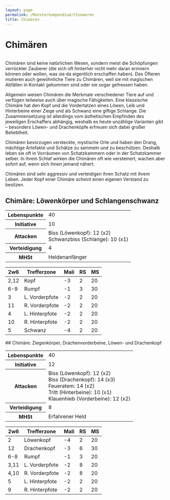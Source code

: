 ```yaml
---
layout: page
permalink: /Monsterkompendium/Chimaeren
title: Chimären
---
```


# Chimären

<img alt="" src="{{ site.baseurl }}/assets/images/monster/chimaere.jpg" />

Chimären sind keine natürlichen Wesen, sondern meist die Schöpfungen verrückter Zauberer (die sich oft hinterher nicht mehr daran erinnern können oder wollen, was sie da eigentlich erschaffen haben). Des Öfteren mutieren auch gewöhnliche Tiere zu Chimären, weil sie mit magischen Abfällen in Kontakt gekommen sind oder sie sogar gefressen haben.

Allgemein weisen Chimären die Merkmale verschiedener Tiere auf und verfügen teilweise auch über magische Fähigkeiten. Eine klassische Chimäre hat den Kopf und die Vordertatzen eines Löwen, Leib und Hinterbeine einer Ziege und als Schwanz eine giftige Schlange. Die Zusammensetzung ist allerdings vom ästhetischen Empfinden des jeweiligen Erschaffers abhängig, weshalb es heute unzählige Varianten gibt &ndash; besonders Löwen- und Drachenköpfe erfreuen sich dabei großer Beliebtheit.

Chimären bevorzugen versteckte, mystische Orte und haben den Drang, mächtige Artefakte und Schätze zu sammeln und zu beschützen. Deshalb leben sie oft in Vorräumen von Schatzkammern oder in der Schatzkammer selber. In ihrem Schlaf wirken die Chimären oft wie versteinert, wachen aber sofort auf, wenn sich ihnen jemand nähert.

Chimären sind sehr aggressiv und verteidigen ihren Schatz mit ihrem Leben. Jeder Kopf einer Chimäre scheint einen eigenen Verstand zu besitzen.

## Chimäre: Löwenkörper und Schlangenschwanz

<table>
<tbody>
<tr><th>Lebenspunkte</th><td>40</td></tr>
<tr><th>Initiative</th><td>10</td></tr>
<tr><th>Attacken</th><td>Biss (Löwenkopf): 12 (x2)<br/>
Schwanzbiss (Schlange): 10 (x1)</td></tr>
<tr><th>Verteidigung</th><td>4</td></tr>
<tr><th>MHSt</th><td>Heldenanfänger</td></tr>
</tbody>
</table>
<table>
<thead>
<tr><th>2w6</th><th>Trefferzone</th><th>Mali</th><th>RS</th><th>MS</th></tr>
</thead>
<tbody>
<tr><td>2,12</td><td>Kopf</td><td>-3</td><td>2</td><td>20</td></tr>
<tr><td>6-9</td><td>Rumpf</td><td>-1</td><td>3</td><td>30</td></tr>
<tr><td>3</td><td>L. Vorderpfote</td><td>-2</td><td>2</td><td>20</td></tr>
<tr><td>11</td><td>R. Vorderpfote</td><td>-2</td><td>2</td><td>20</td></tr>
<tr><td>4</td><td>L. Hinterpfote</td><td>-2</td><td>2</td><td>20</td></tr>
<tr><td>10</td><td>R. Hinterpfote</td><td>-2</td><td>2</td><td>20</td></tr>
<tr><td>5</td><td>Schwanz</td><td>-4</td><td>2</td><td>20</td></tr>
</tbody>
</table>
## Chimäre: Ziegenkörper, Drachenvorderbeine, Löwen- und Drachenkopf

<table>
<tbody>
<tr><th>Lebenspunkte</th><td>40</td></tr>
<tr><th>Initiative</th><td>12</td></tr>
<tr><th>Attacken</th><td>Biss (Löwenkopf): 12 (x2)<br/>
Biss (Drachenkopf): 14 (x3)<br/>
Feueratem: 14 (x2)<br/>
Tritt (Hinterbeine): 10 (x1)<br/>
Klauenhieb (Vorderbeine): 12 (x2)</td></tr>
<tr><th>Verteidigung</th><td>8</td></tr>
<tr><th>MHSt</th><td>Erfahrener Held</td></tr>
</tbody>
</table>
<table>
<thead>
<tr><th>2w6</th><th>Trefferzone</th><th>Mali</th><th>RS</th><th>MS</th></tr>
</thead>
<tbody>
<tr><td>2</td><td>Löwenkopf</td><td>-4</td><td>2</td><td>20</td></tr>
<tr><td>12</td><td>Drachenkopf</td><td>-3</td><td>6</td><td>30</td></tr>
<tr><td>6-8</td><td>Rumpf</td><td>-1</td><td>3</td><td>20</td></tr>
<tr><td>3,11</td><td>L. Vorderpfote</td><td>-2</td><td>8</td><td>20</td></tr>
<tr><td>4,10</td><td>R. Vorderpfote</td><td>-2</td><td>8</td><td>20</td></tr>
<tr><td>5</td><td>L. Hinterpfote</td><td>-2</td><td>2</td><td>20</td></tr>
<tr><td>9</td><td>R. Hinterpfote</td><td>-2</td><td>2</td><td>20</td></tr>
</tbody>
</table>
